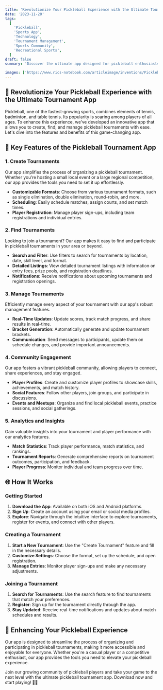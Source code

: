 ```yaml
---
title: 'Revolutionize Your Pickleball Experience with the Ultimate Tournament App 🏓'
date: '2023-11-20'
tags:
  [
    'Pickleball',
    'Sports App',
    'Technology',
    'Tournament Management',
    'Sports Community',
    'Recreational Sports',
  ]
draft: false
summary: 'Discover the ultimate app designed for pickleball enthusiasts to create, find, and manage tournaments. Enhance your pickleball experience with seamless organization, real-time updates, and community engagement. 🏓'

images: ['https://www.rics-notebook.com/articleimage/inventions/Pickleball.png']
---
```


## 🌟 Revolutionize Your Pickleball Experience with the Ultimate Tournament App

Pickleball, one of the fastest-growing sports, combines elements of tennis, badminton, and table tennis. Its popularity is soaring among players of all ages. To enhance this experience, we've developed an innovative app that allows you to create, find, and manage pickleball tournaments with ease. Let's dive into the features and benefits of this game-changing app.

## 📱 Key Features of the Pickleball Tournament App

### 1. **Create Tournaments**

Our app simplifies the process of organizing a pickleball tournament. Whether you're hosting a small local event or a large regional competition, our app provides the tools you need to set it up effortlessly.

- **Customizable Formats**: Choose from various tournament formats, such as single elimination, double elimination, round-robin, and more.
- **Scheduling**: Easily schedule matches, assign courts, and set match times.
- **Player Registration**: Manage player sign-ups, including team registrations and individual entries.

### 2. **Find Tournaments**

Looking to join a tournament? Our app makes it easy to find and participate in pickleball tournaments in your area or beyond.

- **Search and Filter**: Use filters to search for tournaments by location, date, skill level, and format.
- **Detailed Listings**: View detailed tournament listings with information on entry fees, prize pools, and registration deadlines.
- **Notifications**: Receive notifications about upcoming tournaments and registration openings.

### 3. **Manage Tournaments**

Efficiently manage every aspect of your tournament with our app's robust management features.

- **Real-Time Updates**: Update scores, track match progress, and share results in real-time.
- **Bracket Generation**: Automatically generate and update tournament brackets.
- **Communication**: Send messages to participants, update them on schedule changes, and provide important announcements.

### 4. **Community Engagement**

Our app fosters a vibrant pickleball community, allowing players to connect, share experiences, and stay engaged.

- **Player Profiles**: Create and customize player profiles to showcase skills, achievements, and match history.
- **Social Features**: Follow other players, join groups, and participate in discussions.
- **Events and Meetups**: Organize and find local pickleball events, practice sessions, and social gatherings.

### 5. **Analytics and Insights**

Gain valuable insights into your tournament and player performance with our analytics features.

- **Match Statistics**: Track player performance, match statistics, and rankings.
- **Tournament Reports**: Generate comprehensive reports on tournament outcomes, participation, and feedback.
- **Player Progress**: Monitor individual and team progress over time.

## 🌐 How It Works

### Getting Started

1. **Download the App**: Available on both iOS and Android platforms.
2. **Sign Up**: Create an account using your email or social media profiles.
3. **Explore**: Navigate through the intuitive interface to explore tournaments, register for events, and connect with other players.

### Creating a Tournament

1. **Start a New Tournament**: Use the "Create Tournament" feature and fill in the necessary details.
2. **Customize Settings**: Choose the format, set up the schedule, and open registration.
3. **Manage Entries**: Monitor player sign-ups and make any necessary adjustments.

### Joining a Tournament

1. **Search for Tournaments**: Use the search feature to find tournaments that match your preferences.
2. **Register**: Sign up for the tournament directly through the app.
3. **Stay Updated**: Receive real-time notifications and updates about match schedules and results.

## 🚀 Enhancing Your Pickleball Experience

Our app is designed to streamline the process of organizing and participating in pickleball tournaments, making it more accessible and enjoyable for everyone. Whether you're a casual player or a competitive enthusiast, our app provides the tools you need to elevate your pickleball experience.

Join our growing community of pickleball players and take your game to the next level with the ultimate pickleball tournament app. Download now and start playing! 🏓🎉
